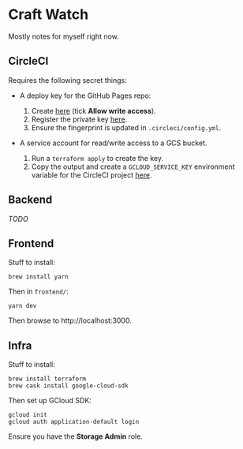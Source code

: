 # Craft Watch

Mostly notes for myself right now.


## CircleCI

Requires the following secret things:

- A deploy key for the GitHub Pages repo:
    1. Create [here][create-deploy-key] (tick **Allow write access**).
    2. Register the private key [here][register-key].
    3. Ensure the fingerprint is updated in `.circleci/config.yml`.

- A service account for read/write access to a GCS bucket.
    1. Run a `terraform apply` to create the key.
    2. Copy the output and create a `GCLOUD_SERVICE_KEY` environment variable for the CircleCI
       project [here][circleci-env-var].

[create-deploy-key]: https://github.com/oliver-charlesworth/oliver-charlesworth.github.io/settings/keys/new
[register-key]: https://app.circleci.com/settings/project/github/oliver-charlesworth/craft-watch/ssh
[circleci-env-var]: https://app.circleci.com/settings/project/github/oliver-charlesworth/craft-watch/environment-variables


## Backend

*TODO*


## Frontend

Stuff to install:

```
brew install yarn
```

Then in `frontend/`:

```
yarn dev
```

Then browse to http://localhost:3000.


## Infra

Stuff to install:

```
brew install terraform
brew cask install google-cloud-sdk
```

Then set up GCloud SDK:

```
gcloud init
gcloud auth application-default login
```

Ensure you have the **Storage Admin** role.


